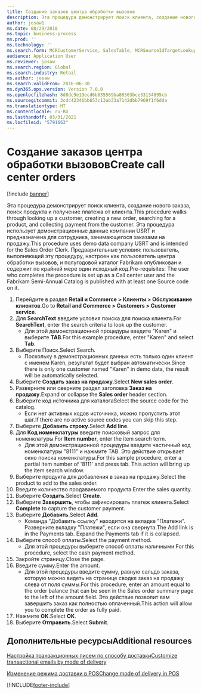 ```yaml
---
title: Создание заказов центра обработки вызовов
description: Эта процедура демонстрирует поиск клиента, создание нового заказа, поиск продукта и получение платежа от клиента.
author: josaw1
ms.date: 08/29/2018
ms.topic: business-process
ms.prod: ''
ms.technology: ''
ms.search.form: MCRCustomerService, SalesTable, MCRSourceIdTargetLookup, MCRSalesQuickQuote, MCRSalesOrderRecap, MCRCustPaymDialog, MCRCustPaymLookup
audience: Application User
ms.reviewer: josaw
ms.search.region: Global
ms.search.industry: Retail
ms.author: josaw
ms.search.validFrom: 2016-06-30
ms.dyn365.ops.version: Version 7.0.0
ms.openlocfilehash: 8d8dc9e19ecd6b835569ba80563bce33134895cb
ms.sourcegitcommit: 3cdc42346bb653c13ab33a7142dbb7969f1f6dda
ms.translationtype: HT
ms.contentlocale: ru-RU
ms.lasthandoff: 03/31/2021
ms.locfileid: "5791663"
---
```

# <a name="create-call-center-orders"></a><span data-ttu-id="75f1c-103">Создание заказов центра обработки вызовов</span><span class="sxs-lookup"><span data-stu-id="75f1c-103">Create call center orders</span></span>

[!include [banner](../includes/banner.md)]

<span data-ttu-id="75f1c-104">Эта процедура демонстрирует поиск клиента, создание нового заказа, поиск продукта и получение платежа от клиента.</span><span class="sxs-lookup"><span data-stu-id="75f1c-104">This procedure walks through looking up a customer, creating a new order, searching for a product, and collecting payment from the customer.</span></span> <span data-ttu-id="75f1c-105">Эта процедура использует демонстрационные данные компании USRT и предназначена для сотрудника, занимающегося заказами на продажу.</span><span class="sxs-lookup"><span data-stu-id="75f1c-105">This procedure uses demo data company USRT and is intended for the Sales Order Clerk.</span></span> <span data-ttu-id="75f1c-106">Предварительные условия: пользователь, выполняющий эту процедуру, настроен как пользователь центра обработки вызовов, и полугодовой каталог Fabrikam опубликован и содержит по крайней мере один исходный код.</span><span class="sxs-lookup"><span data-stu-id="75f1c-106">Pre-requisites:  The user who completes the procedure is set up as a Call center user and the Fabrikam Semi-Annual Catalog is published with at least one Source code on it.</span></span>

1. <span data-ttu-id="75f1c-107">Перейдите в раздел **Retail и Commerce \> Клиенты \> Обслуживание клиентов**.</span><span class="sxs-lookup"><span data-stu-id="75f1c-107">Go to **Retail and Commerce \> Customers \> Customer service**.</span></span>
2. <span data-ttu-id="75f1c-108">Для **SearchText** введите условия поиска для поиска клиента.</span><span class="sxs-lookup"><span data-stu-id="75f1c-108">For **SearchText**, enter the search criteria to look up the customer.</span></span>
    * <span data-ttu-id="75f1c-109">Для этой демонстрационной процедуры введите "Karen" и выберите **TAB**.</span><span class="sxs-lookup"><span data-stu-id="75f1c-109">For this example procedure, enter "Karen" and select **Tab**.</span></span>  
3. <span data-ttu-id="75f1c-110">Выберите Поиск.</span><span class="sxs-lookup"><span data-stu-id="75f1c-110">Select Search.</span></span>
    * <span data-ttu-id="75f1c-111">Поскольку в демонстрационных данных есть только один клиент с именем Karen, результат будет выбран автоматически.</span><span class="sxs-lookup"><span data-stu-id="75f1c-111">Since there is only one customer named "Karen" in demo data, the result will be automatically selected.</span></span>  
4. <span data-ttu-id="75f1c-112">Выберите **Создать заказ на продажу**.</span><span class="sxs-lookup"><span data-stu-id="75f1c-112">Select **New sales order**.</span></span>
5. <span data-ttu-id="75f1c-113">Разверните или сверните раздел заголовка **Заказ на продажу**.</span><span class="sxs-lookup"><span data-stu-id="75f1c-113">Expand or collapse the **Sales order** header section.</span></span>
6. <span data-ttu-id="75f1c-114">Выберите код источника для каталога</span><span class="sxs-lookup"><span data-stu-id="75f1c-114">Select the source code for the catalog.</span></span>
    * <span data-ttu-id="75f1c-115">Если нет активных кодов источника, можно пропустить этот шаг.</span><span class="sxs-lookup"><span data-stu-id="75f1c-115">If there are no active source codes you can skip this step.</span></span>  
7. <span data-ttu-id="75f1c-116">Выберите **Добавить строку**.</span><span class="sxs-lookup"><span data-stu-id="75f1c-116">Select **Add line**.</span></span>
8. <span data-ttu-id="75f1c-117">Для **Код номенклатуры** введите поисковый запрос для номенклатуры.</span><span class="sxs-lookup"><span data-stu-id="75f1c-117">For **Item number**, enter the item search term.</span></span>
    * <span data-ttu-id="75f1c-118">Для этой демонстрационной процедуры введите частичный код номенклатуры "8111" и нажмите TAB. Это действие открывает окно поиска номенклатуры.</span><span class="sxs-lookup"><span data-stu-id="75f1c-118">For this sample procedure, enter a partial item number of '8111' and press tab. This action will bring up the item search window.</span></span>  
9. <span data-ttu-id="75f1c-119">Выберите продукта для добавления в заказ на продажу.</span><span class="sxs-lookup"><span data-stu-id="75f1c-119">Select the product to add to the sales order.</span></span>
10. <span data-ttu-id="75f1c-120">Введите количество продаваемого продукта.</span><span class="sxs-lookup"><span data-stu-id="75f1c-120">Enter the sales quantity.</span></span>
11. <span data-ttu-id="75f1c-121">Выберите **Создать**.</span><span class="sxs-lookup"><span data-stu-id="75f1c-121">Select **Create**.</span></span>
12. <span data-ttu-id="75f1c-122">Выберите **Завершить**, чтобы зафиксировать платеж клиента.</span><span class="sxs-lookup"><span data-stu-id="75f1c-122">Select **Complete** to capture the customer payment.</span></span>
13. <span data-ttu-id="75f1c-123">Выберите **Добавить**.</span><span class="sxs-lookup"><span data-stu-id="75f1c-123">Select **Add**.</span></span>
    * <span data-ttu-id="75f1c-124">Команда "Добавить ссылку" находится на вкладке "Платежи". Разверните вкладку "Платежи", если она свернута.</span><span class="sxs-lookup"><span data-stu-id="75f1c-124">The Add link is in the Payments tab. Expand the Payments tab if it is collapsed.</span></span>  
14. <span data-ttu-id="75f1c-125">Выберите способ оплаты.</span><span class="sxs-lookup"><span data-stu-id="75f1c-125">Select the payment method.</span></span>
    * <span data-ttu-id="75f1c-126">Для этой процедуры выберите способ оплаты наличными.</span><span class="sxs-lookup"><span data-stu-id="75f1c-126">For this procedure, select the cash payment method.</span></span>  
15. <span data-ttu-id="75f1c-127">Закройте страницу.</span><span class="sxs-lookup"><span data-stu-id="75f1c-127">Close the page.</span></span>
16. <span data-ttu-id="75f1c-128">Введите сумму.</span><span class="sxs-lookup"><span data-stu-id="75f1c-128">Enter the amount.</span></span>
    * <span data-ttu-id="75f1c-129">Для этой процедуры введите сумму, равную сальдо заказа, которую можно видеть на странице сводке заказ на продажу слева от поля суммы.</span><span class="sxs-lookup"><span data-stu-id="75f1c-129">For this procedure, enter an amount equal to the order balance that can be seen in the Sales order summary page to the left of the amount field.</span></span> <span data-ttu-id="75f1c-130">Это действие позволит вам завершить заказ как полностью оплаченный.</span><span class="sxs-lookup"><span data-stu-id="75f1c-130">This action will allow you to complete the order as fully paid.</span></span>  
17. <span data-ttu-id="75f1c-131">Нажмите **ОК**.</span><span class="sxs-lookup"><span data-stu-id="75f1c-131">Select **OK**.</span></span>
18. <span data-ttu-id="75f1c-132">Выберите **Отправить**.</span><span class="sxs-lookup"><span data-stu-id="75f1c-132">Select **Submit**.</span></span>

## <a name="additional-resources"></a><span data-ttu-id="75f1c-133">Дополнительные ресурсы</span><span class="sxs-lookup"><span data-stu-id="75f1c-133">Additional resources</span></span>

[<span data-ttu-id="75f1c-134">Настройка транзакционных писем по способу доставки</span><span class="sxs-lookup"><span data-stu-id="75f1c-134">Customize transactional emails by mode of delivery</span></span>](../customize-email-delivery-mode.md)

[<span data-ttu-id="75f1c-135">Изменение режима доставки в POS</span><span class="sxs-lookup"><span data-stu-id="75f1c-135">Change mode of delivery in POS</span></span>](../pos-change-delivery-mode.md)



[!INCLUDE[footer-include](../../includes/footer-banner.md)]